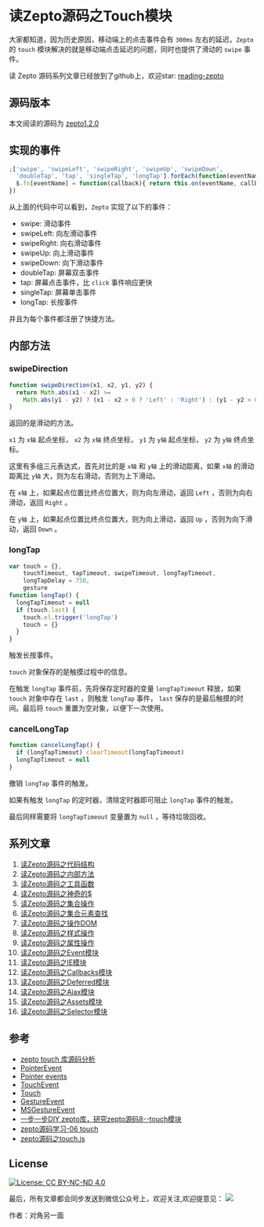 # 读Zepto源码之Touch模块

大家都知道，因为历史原因，移动端上的点击事件会有 `300ms` 左右的延迟，`Zepto` 的 `touch` 模块解决的就是移动端点击延迟的问题，同时也提供了滑动的 `swipe` 事件。

读 Zepto 源码系列文章已经放到了github上，欢迎star: [reading-zepto](https://github.com/yeyuqiudeng/reading-zepto)

## 源码版本

本文阅读的源码为 [zepto1.2.0](https://github.com/madrobby/zepto/tree/v1.2.0)

## 实现的事件

```javascript
;['swipe', 'swipeLeft', 'swipeRight', 'swipeUp', 'swipeDown',
  'doubleTap', 'tap', 'singleTap', 'longTap'].forEach(function(eventName){
  $.fn[eventName] = function(callback){ return this.on(eventName, callback) }
})
```

从上面的代码中可以看到，`Zepto` 实现了以下的事件：

* swipe: 滑动事件
* swipeLeft: 向左滑动事件
* swipeRight: 向右滑动事件
* swipeUp: 向上滑动事件
* swipeDown: 向下滑动事件
* doubleTap: 屏幕双击事件
* tap: 屏幕点击事件，比 `click` 事件响应更快
* singleTap: 屏幕单击事件
* longTap: 长按事件

并且为每个事件都注册了快捷方法。

## 内部方法

### swipeDirection

```javascript
function swipeDirection(x1, x2, y1, y2) {
  return Math.abs(x1 - x2) >=
    Math.abs(y1 - y2) ? (x1 - x2 > 0 ? 'Left' : 'Right') : (y1 - y2 > 0 ? 'Up' : 'Down')
}
```

返回的是滑动的方法。

`x1` 为 `x轴` 起点坐标， `x2` 为 `x轴` 终点坐标， `y1` 为 `y轴` 起点坐标， `y2` 为 `y轴` 终点坐标。

这里有多组三元表达式，首先对比的是 `x轴` 和 `y轴` 上的滑动距离，如果 `x轴` 的滑动距离比 `y轴` 大，则为左右滑动，否则为上下滑动。

在 `x轴` 上，如果起点位置比终点位置大，则为向左滑动，返回 `Left` ，否则为向右滑动，返回 `Right` 。

在 `y轴` 上，如果起点位置比终点位置大，则为向上滑动，返回 `Up` ，否则为向下滑动，返回 `Down` 。

### longTap

```javascript
var touch = {},
    touchTimeout, tapTimeout, swipeTimeout, longTapTimeout,
    longTapDelay = 750,
    gesture
function longTap() {
  longTapTimeout = null
  if (touch.last) {
    touch.el.trigger('longTap')
    touch = {}
  }
}
```

触发长按事件。

`touch` 对象保存的是触摸过程中的信息。

在触发 `longTap` 事件前，先将保存定时器的变量 `longTapTimeout` 释放，如果 `touch` 对象中存在 `last` ，则触发 `longTap` 事件， `last` 保存的是最后触摸的时间。最后将 `touch` 重置为空对象，以便下一次使用。

### cancelLongTap

```javascript
function cancelLongTap() {
  if (longTapTimeout) clearTimeout(longTapTimeout)
  longTapTimeout = null
}
```

撤销 `longTap` 事件的触发。

如果有触发 `longTap` 的定时器，清除定时器即可阻止 `longTap` 事件的触发。

最后同样需要将 `longTapTimeout` 变量置为 `null` ，等待垃圾回收。

 

## 系列文章

1. [读Zepto源码之代码结构](https://github.com/yeyuqiudeng/reading-zepto/blob/master/src/%E8%AF%BBZepto%E6%BA%90%E7%A0%81%E4%B9%8B%E4%BB%A3%E7%A0%81%E7%BB%93%E6%9E%84.md)
2. [读Zepto源码之内部方法](https://github.com/yeyuqiudeng/reading-zepto/blob/master/src/%E8%AF%BBZepto%E6%BA%90%E7%A0%81%E4%B9%8B%E5%86%85%E9%83%A8%E6%96%B9%E6%B3%95.md)
3. [读Zepto源码之工具函数](https://github.com/yeyuqiudeng/reading-zepto/blob/master/src/%E8%AF%BBZepto%E6%BA%90%E7%A0%81%E4%B9%8B%E5%B7%A5%E5%85%B7%E5%87%BD%E6%95%B0.md)
4. [读Zepto源码之神奇的$](https://github.com/yeyuqiudeng/reading-zepto/blob/master/src/%E8%AF%BBZepto%E6%BA%90%E7%A0%81%E4%B9%8B%E7%A5%9E%E5%A5%87%E7%9A%84%24.md)
5. [读Zepto源码之集合操作](https://github.com/yeyuqiudeng/reading-zepto/blob/master/src/%E8%AF%BBZepto%E6%BA%90%E7%A0%81%E4%B9%8B%E9%9B%86%E5%90%88%E6%93%8D%E4%BD%9C.md)
6. [读Zepto源码之集合元素查找](https://github.com/yeyuqiudeng/reading-zepto/blob/master/src/%E8%AF%BBZepto%E6%BA%90%E7%A0%81%E4%B9%8B%E9%9B%86%E5%90%88%E5%85%83%E7%B4%A0%E6%9F%A5%E6%89%BE.md)
7. [读Zepto源码之操作DOM](https://github.com/yeyuqiudeng/reading-zepto/blob/master/src/%E8%AF%BBZepto%E6%BA%90%E7%A0%81%E4%B9%8B%E6%93%8D%E4%BD%9CDOM.md)
8. [读Zepto源码之样式操作](https://github.com/yeyuqiudeng/reading-zepto/blob/master/src/%E8%AF%BBZepto%E6%BA%90%E7%A0%81%E4%B9%8B%E6%A0%B7%E5%BC%8F%E6%93%8D%E4%BD%9C.md)
9. [读Zepto源码之属性操作](https://github.com/yeyuqiudeng/reading-zepto/blob/master/src/%E8%AF%BBZepto%E6%BA%90%E7%A0%81%E4%B9%8B%E5%B1%9E%E6%80%A7%E6%93%8D%E4%BD%9C.md)
10. [读Zepto源码之Event模块](https://github.com/yeyuqiudeng/reading-zepto/blob/master/src/%E8%AF%BBZepto%E6%BA%90%E7%A0%81%E4%B9%8BEvent%E6%A8%A1%E5%9D%97.md)
11. [读Zepto源码之IE模块](https://github.com/yeyuqiudeng/reading-zepto/blob/master/src/%E8%AF%BBZepto%E6%BA%90%E7%A0%81%E4%B9%8BIE%E6%A8%A1%E5%9D%97.md)
12. [读Zepto源码之Callbacks模块](https://github.com/yeyuqiudeng/reading-zepto/blob/master/src/%E8%AF%BBZepto%E6%BA%90%E7%A0%81%E4%B9%8BCallbacks%E6%A8%A1%E5%9D%97.md)
13. [读Zepto源码之Deferred模块](https://github.com/yeyuqiudeng/reading-zepto/blob/master/src/%E8%AF%BBZepto%E6%BA%90%E7%A0%81%E4%B9%8BDeferred%E6%A8%A1%E5%9D%97.md)
14. [读Zepto源码之Ajax模块](https://github.com/yeyuqiudeng/reading-zepto/blob/master/src/%E8%AF%BBZepto%E6%BA%90%E7%A0%81%E4%B9%8BAjax%E6%A8%A1%E5%9D%97.md)
15. [读Zepto源码之Assets模块](https://github.com/yeyuqiudeng/reading-zepto/blob/master/src/%E8%AF%BBZepto%E6%BA%90%E7%A0%81%E4%B9%8Bassets%E6%A8%A1%E5%9D%97.md)
16. [读Zepto源码之Selector模块](https://github.com/yeyuqiudeng/reading-zepto/blob/master/src/%E8%AF%BBZepto%E6%BA%90%E7%A0%81%E4%B9%8BSelector%E6%A8%A1%E5%9D%97.md)



## 参考

* [zepto touch 库源码分析](https://segmentfault.com/a/1190000005882908)
* [PointerEvent](https://developer.mozilla.org/en-US/docs/Web/API/PointerEvent)
* [Pointer events](https://developer.mozilla.org/en-US/docs/Web/API/Pointer_events)
* [TouchEvent](https://developer.mozilla.org/en-US/docs/Web/API/TouchEvent)
* [Touch](https://developer.mozilla.org/en-US/docs/Web/API/Touch)
* [GestureEvent](https://developer.mozilla.org/en-US/docs/Web/API/GestureEvent)
* [MSGestureEvent](https://developer.mozilla.org/en-US/docs/Web/API/MSGestureEvent)
* [一步一步DIY zepto库，研究zepto源码8--touch模块](https://zrysmt.github.io/2017/04/28/%E4%B8%80%E6%AD%A5%E4%B8%80%E6%AD%A5DIY%20zepto%E5%BA%93%EF%BC%8C%E7%A0%94%E7%A9%B6zepto%E6%BA%90%E7%A0%818--touch%E6%A8%A1%E5%9D%97/)
* [zepto源码学习-06 touch](https://www.bbsmax.com/A/Vx5M9nPv5N/)
* [zepto源码之touch.js](http://blog.h5min.cn/u013055396/article/details/76606048)

## License

[![License: CC BY-NC-ND 4.0](https://img.shields.io/badge/License-CC%20BY--NC--ND%204.0-lightgrey.svg)](http://creativecommons.org/licenses/by-nc-nd/4.0/)

最后，所有文章都会同步发送到微信公众号上，欢迎关注,欢迎提意见：  ![](https://user-gold-cdn.xitu.io/2017/5/30/76626b0be42083d36b36f4a117dc1873) 

作者：对角另一面